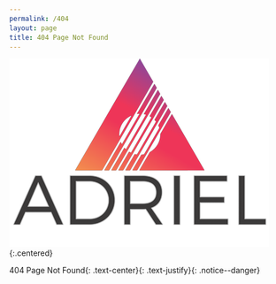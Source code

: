 ```yaml
---
permalink: /404
layout: page
title: 404 Page Not Found
---
```


![placeholder](/assets/images/frontpage.png){:.centered}

404 Page Not Found{: .text-center}{: .text-justify}{: .notice--danger}

